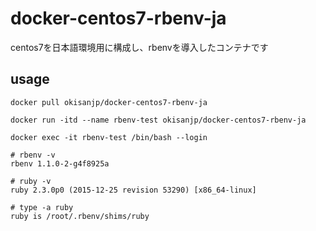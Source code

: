 # docker-centos7-rbenv-ja

centos7を日本語環境用に構成し、rbenvを導入したコンテナです

## usage

```
docker pull okisanjp/docker-centos7-rbenv-ja
```

```
docker run -itd --name rbenv-test okisanjp/docker-centos7-rbenv-ja
```

```
docker exec -it rbenv-test /bin/bash --login
```

```
# rbenv -v
rbenv 1.1.0-2-g4f8925a

# ruby -v
ruby 2.3.0p0 (2015-12-25 revision 53290) [x86_64-linux]

# type -a ruby
ruby is /root/.rbenv/shims/ruby
```
